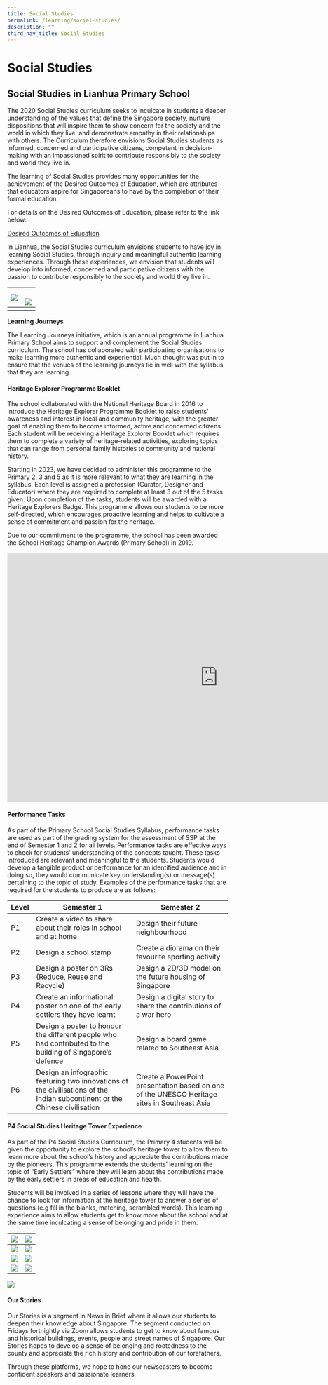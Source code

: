 ```yaml
---
title: Social Studies
permalink: /learning/social-studies/
description: ""
third_nav_title: Social Studies
---
```

# **Social Studies**

## **Social Studies in Lianhua Primary School**

The 2020 Social Studies curriculum seeks to inculcate in students a deeper understanding of the values that define the Singapore society, nurture dispositions that will inspire them to show concern for the society and the world in which they live, and demonstrate empathy in their relationships with others. The Curriculum therefore envisions Social Studies students as informed, concerned and participative citizens, competent in decision-making with an impassioned spirit to contribute responsibly to the society and world they live in.

The learning of Social Studies provides many opportunities for the achievement of the Desired Outcomes of Education, which are attributes that educators aspire for Singaporeans to have by the completion of their formal education.

For details on the Desired Outcomes of Education, please refer to the link below:

[Desired Outcomes of Education](https://www.moe.gov.sg/education-in-sg/desired-outcomes)

In Lianhua, the Social Studies curriculum envisions students to have joy in learning Social Studies, through inquiry and meaningful authentic learning experiences. Through these experiences, we envision that students will develop into informed, concerned and participative citizens with the passion to contribute responsibly to the society and world they live in.

| ![](/images/Learning/Social%20Studies/img_6307.PNG) | <br> ![](/images/Learning/Social%20Studies/img_6308.PNG) |
| -------- | -------- | 
| | |



<b> **Learning Journeys** </b>

The Learning Journeys initiative, which is an annual programme in Lianhua Primary School aims to support and complement the Social Studies curriculum. The school has collaborated with participating organisations to make learning more authentic and experiential. Much thought was put in to ensure that the venues of the learning journeys tie in well with the syllabus that they are learning.

#### **Heritage Explorer Programme Booklet**

The school collaborated with the National Heritage Board in 2016 to introduce the Heritage Explorer Programme Booklet to raise students’ awareness and interest in local and community heritage, with the greater goal of enabling them to become informed, active and concerned citizens. Each student will be receiving a Heritage Explorer Booklet which requires them to complete a variety of heritage-related activities, exploring topics that can range from personal family histories to community and national history.

Starting in 2023, we have decided to administer this programme to the Primary 2, 3 and 5 as it is more relevant to what they are learning in the syllabus. Each level is assigned a profession (Curator, Designer and Educator) where they are required to complete at least 3 out of the 5 tasks given. Upon completion of the tasks, students will be awarded with a Heritage Explorers Badge. This programme allows our students to be more self-directed, which encourages proactive learning and helps to cultivate a sense of commitment and passion for the heritage.

Due to our commitment to the programme, the school has been awarded the School Heritage Champion Awards (Primary School) in 2019.

<iframe src="https://docs.google.com/presentation/d/e/2PACX-1vQW2VW-d_aRQT5DczNTry7tGOfrbJ7IqIgLjxEyduqrxnPlQHHP-5rYX8jkpcXICoBOop6pXZIL5rTJ/embed?start=false&amp;loop=false&amp;delayms=3000" frameborder="0" width="960" height="569" allowfullscreen="true"></iframe>

#### **Performance Tasks**

As part of the Primary School Social Studies Syllabus, performance tasks are used as part of the grading system for the assessment of SSP at the end of Semester 1 and 2 for all levels. Performance tasks are effective ways to check for students’ understanding of the concepts taught. These tasks introduced are relevant and meaningful to the students. Students would develop a tangible product or performance for an identified audience and in doing so, they would communicate key understanding(s) or message(s) pertaining to the topic of study. Examples of the performance tasks that are required for the students to produce are as follows:


| Level | Semester 1 | Semester 2  |
| -------- | -------- | -------- |
| P1     | Create a video to share about their roles in school and at home     | Design their future neighbourhood     |
| P2     | Design a school stamp     | Create a diorama on their favourite sporting activity    |
| P3     | Design a poster on 3Rs (Reduce, Reuse and Recycle)     | Design a 2D/3D model on the future housing of Singapore     |
| P4    | Create an informational poster on one of the early settlers they have learnt   | Design a digital story to share the contributions of a war hero     |
| P5    | Design a poster to honour the different people who had contributed to the building of Singapore’s defence     | Design a board game related to Southeast Asia     |
| P6    | Design an infographic featuring two innovations of the civilisations of the Indian subcontinent or the Chinese civilisation     | Create a PowerPoint presentation based on one of the UNESCO Heritage sites in Southeast Asia   |


#### **P4 Social Studies Heritage Tower Experience**

As part of the P4 Social Studies Curriculum, the Primary 4 students will be given the opportunity to explore the school’s heritage tower to allow them to learn more about the school’s history and appreciate the contributions made by the pioneers. This programme extends the students’ learning on the topic of “Early Settlers” where they will learn about the contributions made by the early settlers in areas of education and health.&nbsp;

Students will be involved in a series of lessons where they will have the chance to look for information at the heritage tower to answer a series of questions (e.g fill in the blanks, matching, scrambled words). This learning experience aims to allow students get to know more about the school and at the same time inculcating a sense of belonging and pride in them.&nbsp;&nbsp;

| ![](/images/Learning/Social%20Studies/df3176bc-797a-4f45-a018-0f34aaa9407e.jpg) |![](/images/Learning/Social%20Studies/5f81e089-f5a7-4f7a-abc2-f5d73dc26af0.jpg) | 
|:-:|:-:|
| ![](/images/Learning/Social%20Studies/2cb214a3-e6d4-4bf1-985f-009e54d66c63.jpg)|  ![](/images/Learning/Social%20Studies/cd442760-5233-4f13-85ce-55ab3a717563.jpg) |
|![](/images/Learning/Social%20Studies/f7e84271-75e7-410a-99cc-2fc767c998aa.jpg)|  ![](/images/Learning/Social%20Studies/e91f8237-0451-43d9-b9b3-675a85fb0b04.jpg)  |
| ![](/images/Learning/Social%20Studies/b5b3a5b7-075b-4554-b165-0c4ddb7305a8.jpg)|  ![](/images/Learning/Social%20Studies/c93e8bdf-cfe8-4e64-94d0-a37b999844b7.jpg)   |

 ![](/images/Learning/Social%20Studies/img_9148.jpg)

#### **Our Stories**

Our Stories is a segment in News in Brief where it allows our students to deepen their knowledge about Singapore. The segment conducted on Fridays fortnightly via Zoom allows students to get to know about famous and historical buildings, events, people and street names of Singapore. Our Stories hopes to develop a sense of belonging and rootedness to the county and appreciate the rich history and contribution of our forefathers.

Through these platforms, we hope to hone our newscasters to become confident speakers and passionate learners.